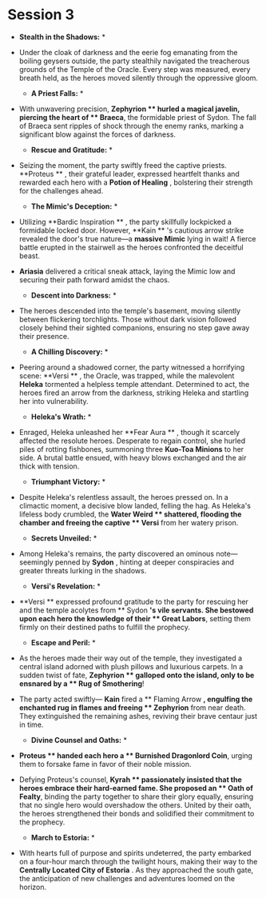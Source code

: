 # Session 3

* **Stealth in the Shadows:** *

* Under the cloak of darkness and the eerie fog emanating from the boiling geysers outside, the party stealthily navigated the treacherous grounds of the Temple of the Oracle. Every step was measured, every breath held, as the heroes moved silently through the oppressive gloom.  
  * **A Priest Falls:** *  
* With unwavering precision, **Zephyrion ** hurled a magical javelin, piercing the heart of ** Braeca**, the formidable priest of Sydon. The fall of Braeca sent ripples of shock through the enemy ranks, marking a significant blow against the forces of darkness.  
  * **Rescue and Gratitude:** *  
* Seizing the moment, the party swiftly freed the captive priests. **Proteus ** , their grateful leader, expressed heartfelt thanks and rewarded each hero with a **Potion of Healing** , bolstering their strength for the challenges ahead.  
  * **The Mimic's Deception:** *  
* Utilizing **Bardic Inspiration ** , the party skillfully lockpicked a formidable locked door. However, **Kain ** 's cautious arrow strike revealed the door's true nature—a **massive Mimic** lying in wait\! A fierce battle erupted in the stairwell as the heroes confronted the deceitful beast.  
* **Ariasia** delivered a critical sneak attack, laying the Mimic low and securing their path forward amidst the chaos.  
  * **Descent into Darkness:** *  
* The heroes descended into the temple's basement, moving silently between flickering torchlights. Those without dark vision followed closely behind their sighted companions, ensuring no step gave away their presence.  
  * **A Chilling Discovery:** *  
* Peering around a shadowed corner, the party witnessed a horrifying scene: **Versi ** , the Oracle, was trapped, while the malevolent **Heleka** tormented a helpless temple attendant. Determined to act, the heroes fired an arrow from the darkness, striking Heleka and startling her into vulnerability.  
  * **Heleka's Wrath:** *  
* Enraged, Heleka unleashed her **Fear Aura ** , though it scarcely affected the resolute heroes. Desperate to regain control, she hurled piles of rotting fishbones, summoning three **Kuo-Toa Minions** to her side. A brutal battle ensued, with heavy blows exchanged and the air thick with tension.  
  * **Triumphant Victory:** *  
* Despite Heleka's relentless assault, the heroes pressed on. In a climactic moment, a decisive blow landed, felling the hag. As Heleka's lifeless body crumbled, the **Water Weird ** shattered, flooding the chamber and freeing the captive ** Versi** from her watery prison.  
  * **Secrets Unveiled:** *  
* Among Heleka's remains, the party discovered an ominous note—seemingly penned by **Sydon** , hinting at deeper conspiracies and greater threats lurking in the shadows.  
  * **Versi's Revelation:** *  
* **Versi ** expressed profound gratitude to the party for rescuing her and the temple acolytes from ** Sydon **'s vile servants. She bestowed upon each hero the knowledge of their ** Great Labors**, setting them firmly on their destined paths to fulfill the prophecy.  
  * **Escape and Peril:** *  
* As the heroes made their way out of the temple, they investigated a central island adorned with plush pillows and luxurious carpets. In a sudden twist of fate, **Zephyrion ** galloped onto the island, only to be ensnared by a ** Rug of Smothering**\!  
* The party acted swiftly— **Kain** fired a ** Flaming Arrow **, engulfing the enchanted rug in flames and freeing ** Zephyrion** from near death. They extinguished the remaining ashes, reviving their brave centaur just in time.  
  * **Divine Counsel and Oaths:** *  
* **Proteus ** handed each hero a ** Burnished Dragonlord Coin**, urging them to forsake fame in favor of their noble mission.  
* Defying Proteus's counsel, **Kyrah ** passionately insisted that the heroes embrace their hard-earned fame. She proposed an ** Oath of Fealty**, binding the party together to share their glory equally, ensuring that no single hero would overshadow the others. United by their oath, the heroes strengthened their bonds and solidified their commitment to the prophecy.  
  * **March to Estoria:** *  
* With hearts full of purpose and spirits undeterred, the party embarked on a four-hour march through the twilight hours, making their way to the **Centrally Located City of Estoria** . As they approached the south gate, the anticipation of new challenges and adventures loomed on the horizon.
